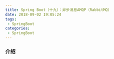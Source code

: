 ```yaml
---
title: Spring Boot（十九）：异步消息AMQP（RabbitMQ）
date: 2018-09-02 19:05:24
tags:
 - SpringBoot
categories: 
 - SpringBoot
---
```


### 介绍



<!-- more -->